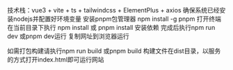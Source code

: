 技术栈：vue3 + vite + ts + tailwindcss + ElementPlus + axios
确保系统已经安装nodejs并配置好环境变量
安装pnpm包管理器 npm install -g pnpm
打开终端在当前目录下执行
npm install 或 pnpm install 安装依赖
完成后执行npm run dev 或pnpm dev运行
复制网址到浏览器运行

如需打包构建请执行npm run build 或pnpm build
构建文件在dist目录，以服务的方式打开index.html即可运行网站